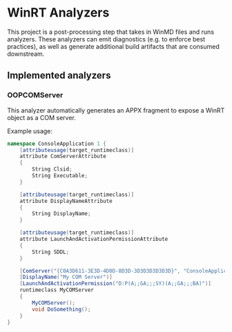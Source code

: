 # WinRT Analyzers

This project is a post-processing step that takes in WinMD files and runs analyzers.
These analyzers can emit diagnostics (e.g. to enforce best practices), as well as generate additional build artifacts that are consumed downstream.

## Implemented analyzers
### OOPCOMServer
This analyzer automatically generates an APPX fragment to expose a WinRT object as a COM server.

Example usage:
```csharp
namespace ConsoleApplication 1 {
    [attributeusage(target_runtimeclass)]
    attribute ComServerAttribute
    {
        String Clsid;
        String Executable;
    }

    [attributeusage(target_runtimeclass)]
    attribute DisplayNameAttribute
    {
        String DisplayName;
    }

    [attributeusage(target_runtimeclass)]
    attribute LaunchAndActivationPermissionAttribute
    {
        String SDDL;
    }

    [ComServer("{C0A3D611-3E3D-4D0D-8D3D-3D3D3D3D3D3D}", "ConsoleApplication1.exe")]
    [DisplayName("My COM Server")]
    [LaunchAndActivationPermission("D:P(A;;GA;;;SY)(A;;GA;;;BA)")]
    runtimeclass MyCOMServer
    {
        MyCOMServer();
        void DoSomething();
    }
}
```